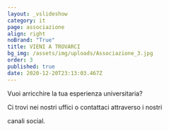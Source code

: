 ```yaml
---
layout: _vslideshow
category: it
page: associazione
align: right
noBrand: "True"
title: VIENI A TROVARCI
bg_img: /assets/img/uploads/Associazione_3.jpg
order: 3
published: true
date: 2020-12-20T23:13:03.467Z
---
```

Vuoi arricchire la tua esperienza universitaria?

Ci trovi nei nostri uffici o contattaci attraverso i nostri


canali social.